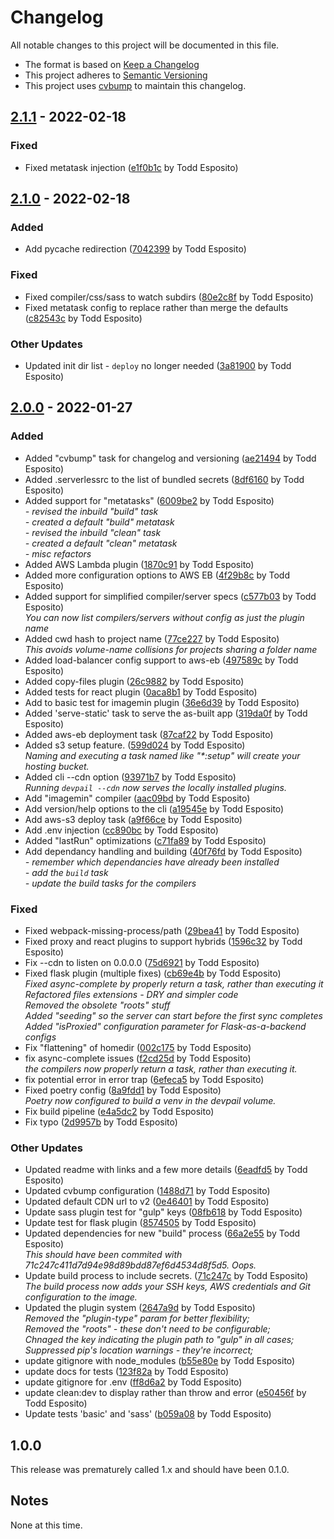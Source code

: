 # Changelog

All notable changes to this project will be documented in this file.

* The format is based on [Keep a Changelog](https://keepachangelog.com/)
* This project adheres to [Semantic Versioning](https://semver.org/)
* This project uses [cvbump](https://github.com/tdesposito/ChangelogVersionTool) to maintain this changelog.

## [2.1.1](https://github.com/tdesposito/DevPail/releases/tag/v2.1.1) - 2022-02-18

### Fixed

* Fixed metatask injection ([e1f0b1c](https://github.com/tdesposito/DevPail/commit/e1f0b1c83345bd06fe254f94156134e5574804fb) by Todd Esposito)

## [2.1.0](https://github.com/tdesposito/DevPail/releases/tag/v2.1.0) - 2022-02-18

### Added

* Add pycache redirection ([7042399](https://github.com/tdesposito/DevPail/commit/704239975f206f5220b3b48a3deb24f429a76b5a) by Todd Esposito)

### Fixed

* Fixed compiler/css/sass to watch subdirs ([80e2c8f](https://github.com/tdesposito/DevPail/commit/80e2c8f0ca6e117e2788b4662e582f0361b1b814) by Todd Esposito)
* Fixed metatask config to replace rather than merge the defaults ([c82543c](https://github.com/tdesposito/DevPail/commit/c82543ccd49c6e768e8c4ed8f363d3497ec08357) by Todd Esposito)

### Other Updates

* Updated init dir list - `deploy` no longer needed ([3a81900](https://github.com/tdesposito/DevPail/commit/3a819003e250d2f76b8260d95273950fed7f4ca7) by Todd Esposito)

## [2.0.0](https://github.com/tdesposito/DevPail/releases/tag/v2.0.0) - 2022-01-27

### Added

* Added "cvbump" task for changelog and versioning ([ae21494](https://github.com/tdesposito/DevPail/commit/ae214947d309685c1bc1e369fca8d37b53cc55df) by Todd Esposito)
* Added .serverlessrc to the list of bundled secrets ([8df6160](https://github.com/tdesposito/DevPail/commit/8df61602a70167283ff44e903a74cf924c8dfbeb) by Todd Esposito)
* Added support for "metatasks" ([6009be2](https://github.com/tdesposito/DevPail/commit/6009be252cbfb951861573b58a7767db29463172) by Todd Esposito)
  <br>_- revised the inbuild "build" task_
  <br>_- created a default "build" metatask_
  <br>_- revised the inbuild "clean" task_
  <br>_- created a default "clean" metatask_
  <br>_- misc refactors_
* Added AWS Lambda plugin ([1870c91](https://github.com/tdesposito/DevPail/commit/1870c91fb02fc1e29f88b916bd0c2c3b1fe3fdb2) by Todd Esposito)
* Added more configuration options to AWS EB ([4f29b8c](https://github.com/tdesposito/DevPail/commit/4f29b8c4c25d4c0d8c9a9b2e9a7f6b1c824a763f) by Todd Esposito)
* Added support for simplified compiler/server specs ([c577b03](https://github.com/tdesposito/DevPail/commit/c577b03430c0a6633cd568e489cbcf62313d8e86) by Todd Esposito)
  <br>_You can now list compilers/servers without config as just the plugin name_
* Added cwd hash to project name ([77ce227](https://github.com/tdesposito/DevPail/commit/77ce227d31a7c76a8be87bd9d8090bee28934276) by Todd Esposito)
  <br>_This avoids volume-name collisions for projects sharing a folder name_
* Added load-balancer config support to aws-eb ([497589c](https://github.com/tdesposito/DevPail/commit/497589cd6f14f7759140298ebc55f8c973bb9481) by Todd Esposito)
* Added copy-files plugin ([26c9882](https://github.com/tdesposito/DevPail/commit/26c98821a0c700925c4e947e89c7d89bc533295b) by Todd Esposito)
* Added tests for react plugin ([0aca8b1](https://github.com/tdesposito/DevPail/commit/0aca8b13cf079e45b9c91930aa6ad9a81180625d) by Todd Esposito)
* Add to basic test for imagemin plugin ([36e6d39](https://github.com/tdesposito/DevPail/commit/36e6d39f0725f7945ddc6a3a21f7fb4a54f175bb) by Todd Esposito)
* Added 'serve-static' task to serve the as-built app ([319da0f](https://github.com/tdesposito/DevPail/commit/319da0fc96c36447c1d38b11ce23f9aecaa42931) by Todd Esposito)
* Added aws-eb deployment task ([87caf22](https://github.com/tdesposito/DevPail/commit/87caf22b8a48d96bbc610532e96767f5a7414e95) by Todd Esposito)
* Added s3 setup feature. ([599d024](https://github.com/tdesposito/DevPail/commit/599d0240fd0919da977a7b08ef307966f51ee56b) by Todd Esposito)
  <br>_Naming and executing a task named like "*:setup" will create your hosting bucket._
* Added cli --cdn option ([93971b7](https://github.com/tdesposito/DevPail/commit/93971b7fc6c49eb7ce88013ea10d7fe3714125cd) by Todd Esposito)
  <br>_Running `devpail --cdn` now serves the locally installed plugins._
* Add "imagemin" compiler ([aac09bd](https://github.com/tdesposito/DevPail/commit/aac09bd3b532ac7c18a761b662de869d5e7836cd) by Todd Esposito)
* Add version/help options to the cli ([a19545e](https://github.com/tdesposito/DevPail/commit/a19545ef1e7c77fbd07c664ed275b0e67f4dd337) by Todd Esposito)
* Add aws-s3 deploy task ([a9f66ce](https://github.com/tdesposito/DevPail/commit/a9f66ced744233bab1ee9bb1363265f1102e1f5e) by Todd Esposito)
* Add .env injection ([cc890bc](https://github.com/tdesposito/DevPail/commit/cc890bcbde5c885917966d3ec64abf12da823dd4) by Todd Esposito)
* Added "lastRun" optimizations ([c71fa89](https://github.com/tdesposito/DevPail/commit/c71fa89044f39b7294d9396ade469ce8bb1f8e7f) by Todd Esposito)
* Add dependancy handling and building ([40f76fd](https://github.com/tdesposito/DevPail/commit/40f76fd99a5526c008f27858a3cd469707aa95b8) by Todd Esposito)
  <br>_- remember which dependancies have already been installed_
  <br>_- add the `build` task_
  <br>_- update the build tasks for the compilers_

### Fixed

* Fixed webpack-missing-process/path ([29bea41](https://github.com/tdesposito/DevPail/commit/29bea41c5daa233ecb85510153aceac819b75d32) by Todd Esposito)
* Fixed proxy and react plugins to support hybrids ([1596c32](https://github.com/tdesposito/DevPail/commit/1596c324544f4ef60a2aa3102d6dd9a6b9ed2768) by Todd Esposito)
* Fix --cdn to listen on 0.0.0.0 ([75d6921](https://github.com/tdesposito/DevPail/commit/75d69215f3cfe0ceb949affc374017d8b61d676f) by Todd Esposito)
* Fixed flask plugin (multiple fixes) ([cb69e4b](https://github.com/tdesposito/DevPail/commit/cb69e4b4a1a114aa51e83c4219d1adcad62e4638) by Todd Esposito)
  <br>_Fixed async-complete by properly return a task, rather than executing it_
  <br>_Refactored files extensions - DRY and simpler code_
  <br>_Removed the obsolete "roots" stuff_
  <br>_Added "seeding" so the server can start before the first sync completes_
  <br>_Added "isProxied" configuration parameter for Flask-as-a-backend configs_
* Fix "flattening" of homedir ([002c175](https://github.com/tdesposito/DevPail/commit/002c175135ae7480a49c724f20eccb598b1ae47e) by Todd Esposito)
* fix async-complete issues ([f2cd25d](https://github.com/tdesposito/DevPail/commit/f2cd25df67ba21f6564b05e0c6b0ca85f5fb2494) by Todd Esposito)
  <br>_the compilers now properly return a task, rather than executing it._
* fix potential error in error trap ([6efeca5](https://github.com/tdesposito/DevPail/commit/6efeca5f5b39def693fb65ebf8be9999f9d1c66d) by Todd Esposito)
* Fixed poetry config ([8a9fdd1](https://github.com/tdesposito/DevPail/commit/8a9fdd1395ecaaea6d8601a95966c26d822d668b) by Todd Esposito)
  <br>_Poetry now configured to build a venv in the devpail volume._
* Fix build pipeline ([e4a5dc2](https://github.com/tdesposito/DevPail/commit/e4a5dc22c3878a56febd21ecb9bc00ff3ee76d30) by Todd Esposito)
* Fix typo ([2d9957b](https://github.com/tdesposito/DevPail/commit/2d9957bedc1e2b660c103d1a6e955792c341d27f) by Todd Esposito)

### Other Updates

* Updated readme with links and a few more details ([6eadfd5](https://github.com/tdesposito/DevPail/commit/6eadfd55c7c50bec486bbd05ba4010a3c7c2e229) by Todd Esposito)
* Updated cvbump configuration ([1488d71](https://github.com/tdesposito/DevPail/commit/1488d7165383208a18b837a363c2582adba36539) by Todd Esposito)
* Updated default CDN url to v2 ([0e46401](https://github.com/tdesposito/DevPail/commit/0e4640171168495996a86f54fe2554c1a5bafdaf) by Todd Esposito)
* Update sass plugin test for "gulp" keys ([08fb618](https://github.com/tdesposito/DevPail/commit/08fb618079509188ba4992d22323a5de185510d4) by Todd Esposito)
* Update test for flask plugin ([8574505](https://github.com/tdesposito/DevPail/commit/8574505585c825e3a57b014a51956b9addaaa5fe) by Todd Esposito)
* Updated dependencies for new "build" process ([66a2e55](https://github.com/tdesposito/DevPail/commit/66a2e55b56816b0998b3df2fea8c2b5717e5d4fb) by Todd Esposito)
  <br>_This should have been commited with 71c247c411d7d94e98d89bdd87ef6d4534d8f5d5. Oops._
* Update build process to include secrets. ([71c247c](https://github.com/tdesposito/DevPail/commit/71c247c411d7d94e98d89bdd87ef6d4534d8f5d5) by Todd Esposito)
  <br>_The build process now adds your SSH keys, AWS credentials and Git configuration to the image._
* Updated the plugin system ([2647a9d](https://github.com/tdesposito/DevPail/commit/2647a9deced9d8c74b2079bb985dd31139e6cd0e) by Todd Esposito)
  <br>_Removed the "plugin-type" param for better flexibility;_
  <br>_Removed the "roots" - these don't need to be configurable;_
  <br>_Chnaged the key indicating the plugin path to "gulp" in all cases;_
  <br>_Suppressed pip's location warnings - they're incorrect;_
* update gitignore with node_modules ([b55e80e](https://github.com/tdesposito/DevPail/commit/b55e80e69de0ff2138f143d039387e59a370cbb8) by Todd Esposito)
* update docs for tests ([123f82a](https://github.com/tdesposito/DevPail/commit/123f82a22aff4d26e56fcc742a5c821b73c3a47a) by Todd Esposito)
* update gitignore for .env ([ff8d6a2](https://github.com/tdesposito/DevPail/commit/ff8d6a2a3744a5f70dd8cd675fea1678bb071f2e) by Todd Esposito)
* update clean:dev to display rather than throw and error ([e50456f](https://github.com/tdesposito/DevPail/commit/e50456fff8fb023483ff26e9c722342245799bf1) by Todd Esposito)
* Update tests 'basic' and 'sass' ([b059a08](https://github.com/tdesposito/DevPail/commit/b059a083056ba6caa054a3601a2e6621ec3c62ce) by Todd Esposito)

## 1.0.0

This release was prematurely called 1.x and should have been 0.1.0.

## Notes

None at this time.
